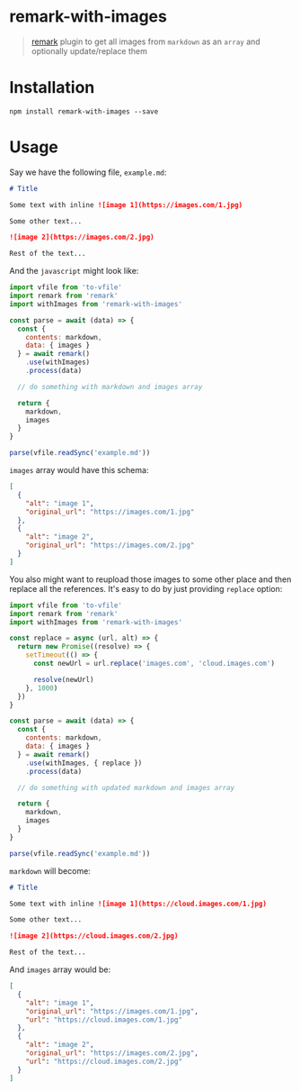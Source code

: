 # remark-with-images

> [remark](https://github.com/remarkjs/remark) plugin to get all images from `markdown` as an `array` and optionally update/replace them

# Installation

```
npm install remark-with-images --save
```

# Usage

Say we have the following file, `example.md`:

```markdown
# Title

Some text with inline ![image 1](https://images.com/1.jpg)

Some other text...

![image 2](https://images.com/2.jpg)

Rest of the text...
```

And the `javascript` might look like:

```javascript
import vfile from 'to-vfile'
import remark from 'remark'
import withImages from 'remark-with-images'

const parse = await (data) => {
  const {
    contents: markdown,
    data: { images }
  } = await remark()
    .use(withImages)
    .process(data)

  // do something with markdown and images array

  return {
    markdown,
    images
  }
}

parse(vfile.readSync('example.md'))
```

`images` array would have this schema:

```json
[
  {
    "alt": "image 1",
    "original_url": "https://images.com/1.jpg"
  },
  {
    "alt": "image 2",
    "original_url": "https://images.com/2.jpg"
  }
]
```

You also might want to reupload those images to some other place and then replace all the references. It's easy to do by just providing `replace` option:

```javascript
import vfile from 'to-vfile'
import remark from 'remark'
import withImages from 'remark-with-images'

const replace = async (url, alt) => {
  return new Promise((resolve) => {
    setTimeout(() => {
      const newUrl = url.replace('images.com', 'cloud.images.com')

      resolve(newUrl)
    }, 1000)
  })
}

const parse = await (data) => {
  const {
    contents: markdown,
    data: { images }
  } = await remark()
    .use(withImages, { replace })
    .process(data)

  // do something with updated markdown and images array

  return {
    markdown,
    images
  }
}

parse(vfile.readSync('example.md'))
```

`markdown` will become:

```markdown
# Title

Some text with inline ![image 1](https://cloud.images.com/1.jpg)

Some other text...

![image 2](https://cloud.images.com/2.jpg)

Rest of the text...
```

And `images` array would be:

```json
[
  {
    "alt": "image 1",
    "original_url": "https://images.com/1.jpg",
    "url": "https://cloud.images.com/1.jpg"
  },
  {
    "alt": "image 2",
    "original_url": "https://images.com/2.jpg",
    "url": "https://cloud.images.com/2.jpg"
  }
]
```
